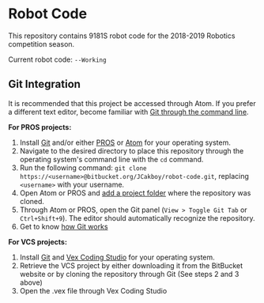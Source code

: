# Robot Code

This repository contains 9181S robot code for the 2018-2019 Robotics competition season.

Current robot code: `--Working`

## Git Integration

It is recommended that this project be accessed through Atom. If you prefer a different text editor, become familiar with [Git through the command line](https://git-scm.com/book/en/v2/Git-Basics-Getting-a-Git-Repository).

**For PROS projects:**

1. Install [Git](https://git-scm.com/downloads) and/or either [PROS](http://pros.cs.purdue.edu) or [Atom](https://atom.io/) for your operating system.
2. Navigate to the desired directory to place this repository through the operating system's command line with the `cd` command.
3. Run the following command: `git clone https://<username>@bitbucket.org/JCakboy/robot-code.git`, replacing `<username>` with your username.
4. Open Atom or PROS and [add a project folder](https://atom.io/packages/project-folder) where the repository was cloned.
5. Through Atom or PROS, open the Git panel (`View > Toggle Git Tab` or `Ctrl+Shift+9`). The editor should automatically recognize the repository.
6. Get to know [how Git works](https://git-scm.com/book/en/v2/Getting-Started-About-Version-Control)

**For VCS projects:**

1. Install [Git](https://git-scm.com/downloads) and [Vex Coding Studio](https://www.vexforum.com/index.php/34394-vex-coding-studio-and-v5-updates) for your operating system.
2. Retrieve the VCS project by either downloading it from the BitBucket website or by cloning the repository through Git (See steps 2 and 3 above)
3. Open the .vex file through Vex Coding Studio
